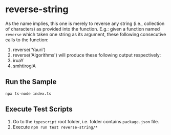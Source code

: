 # reverse-string

As the name implies, this one is merely to reverse any string (i.e., collection of characters) as provided into the function.
E.g.:
given a function named `reverse` which taken one string as its argument, these following consecutive calls to the function:

1. reverse('Yauri')
1. reverse('Algorithms')
   will produce these following output respectively:
1. iruaY
1. smhtiroglA

## Run the Sample

`npx ts-node index.ts`

## Execute Test Scripts

1. Go to the `typescript` root folder, i.e. folder contains `package.json` file.
2. Execute `npm run test reverse-string/*`
